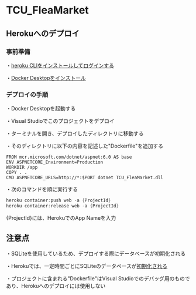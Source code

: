 # TCU_FleaMarket

## Herokuへのデプロイ

### 事前準備
・[heroku CLIをインストールしてログインする](https://devcenter.heroku.com/ja/articles/heroku-cli)

・[Docker Desktopをインストール](https://www.docker.com/get-started/)

### デプロイの手順

・Docker Desktopを起動する

・Visual Studioでこのプロジェクトをデプロイ

・ターミナルを開き、デプロイしたディレクトリに移動する

・そのディレクトリに以下の内容を記述した"Dockerfile"を追加する
```
FROM mcr.microsoft.com/dotnet/aspnet:6.0 AS base
ENV ASPNETCORE_Environment=Production
WORKDIR /app
COPY . .
CMD ASPNETCORE_URLS=http://*:$PORT dotnet TCU_FleaMarket.dll
```

・次のコマンドを順に実行する
``` powershell
heroku container:push web -a {ProjectId}
heroku container:release web -a {ProjectId}
```
{ProjectId}には、HerokuでのApp Nameを入力

## 注意点
・SQLiteを使用しているため、デプロイする際にデータベースが初期化される

・Herokuでは、一定時間ごとにSQLiteのデータベースが[初期化される](https://devcenter.heroku.com/ja/articles/sqlite3)

・プロジェクトに含まれる"Dockerfile"はVisual Studioでのデバッグ用のものであり、Herokuへのデプロイには使用しない

